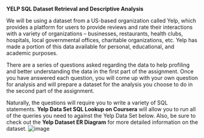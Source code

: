 **YELP SQL Dataset Retrieval and Descriptive Analysis**

We will be using a dataset from a US-based organization called Yelp, which provides a platform for users to provide reviews and rate their interactions with a variety of organizations – businesses, restaurants, health clubs, hospitals, local governmental offices, charitable organizations, etc. Yelp has made a portion of this data available for personal, educational, and academic purposes.

There are a series of questions asked regarding the data to help profiling and better understanding the data in the first part of the assignment. Once you have answered each question, you will come up with your own question for analysis and will prepare a dataset for the analysis you choose to do in the second part of the assignment.

Naturally, the questions will require you to write a variety of SQL statements. **Yelp Data Set SQL Lookup on Coursera** will allow you to run all of the queries you need to against the Yelp Data Set below. Also, be sure to check out the **Yelp Dataset ER Diagram** for more detailed information on the dataset.
![image](https://github.com/thaodinh29/SQL-Projects/assets/156145721/8f1a8379-ba3c-471a-8e6c-be087e399522)

